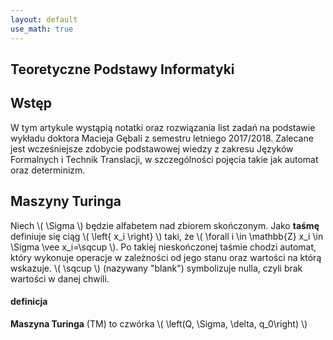```yaml
---
layout: default
use_math: true
---
```

Teoretyczne Podstawy Informatyki
---
## Wstęp

W tym artykule wystąpią notatki oraz rozwiązania list zadań na podstawie wykładu doktora Macieja Gębali z semestru letniego 2017/2018. Zalecane jest wcześniejsze zdobycie podstawowej wiedzy z zakresu Języków Formalnych i Technik Translacji, w szczególności pojęcia takie jak automat oraz determinizm.

## Maszyny Turinga

Niech \\( \Sigma \\) będzie alfabetem nad zbiorem skończonym. Jako **taśmę** definiuje się ciąg \\( \left\{ x_i \right\} \\) taki, że \\( \forall i \in \mathbb{Z} x_i \in \Sigma \vee x_i=\sqcup \\). Po takiej nieskończonej taśmie chodzi automat, który wykonuje operacje w zależności od jego stanu oraz wartości na którą wskazuje. \\( \sqcup \\) (nazywany "blank") symbolizuje nulla, czyli brak wartości w danej chwili.

#### definicja
**Maszyna Turinga** (TM) to czwórka \\( \left(Q, \Sigma, \delta, q_0\right) \\) 

